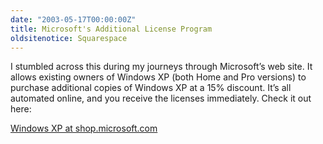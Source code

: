 ```yaml
---
date: "2003-05-17T00:00:00Z"
title: Microsoft's Additional License Program
oldsitenotice: Squarespace
---
```

I stumbled across this during my journeys through Microsoft’s web site. It allows existing owners of Windows XP (both Home and Pro versions) to purchase additional copies of Windows XP at a 15% discount. It’s all automated online, and you receive the licenses immediately. Check it out here:

[Windows XP at shop.microsoft.com][1]

[1]: http://shop.microsoft.com/Referral/Productinfo.asp?siteID=10798
